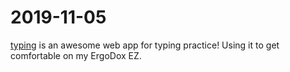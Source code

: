 # 2019-11-05

[typing](https://typing.io) is an awesome web app for typing practice! Using it to get comfortable on my ErgoDox EZ.
